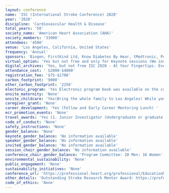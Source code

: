 ```yaml
---
layout: conference 
name: 'ISC (International Stroke Conference) 2020'
year: '2020'
discipline: 'Cardiovascular Health & Disease'
total_years: '50'
society_name: 'American Heart Association (AHA)'
society_members: '33000'
attendees: '4500'
venue: 'Los Angeles, California, United States'
frequency: 'Annual'
sponsors: 'Biogen, FirstKind Ltd, Know Diabetes By Hear, tMedtronic, Portola Pharmaceuticals, Shirley Ryan AbilityLab, Syntheon, Tele, Specialists LLC, Viz, Wolters Kluwer, Cerenovus, Chiesi, Integra, Medtronic.'
virtual_option: 'Yes but not free and only for Keynote sessions (We invite you to participate in the most dynamic and interactive international cerebrovascular and stroke scientific sessions. Cutting-edge thought-leaders, innovators, researchers and clinical practitioners specializing in stroke will gather for three and a half inspiring days in Los Angeles. As an online attendee you can participate in the Q & A discussions as well as choose to view sessions based on your schedule up to a week after the conference. Now you can attend and enhance your learning without leaving your desk!) Key sessions* will be live streamed; 3.5 days of interactive programming! Benefits of Livestreaming: Chat amongst other online attendees in real time. Engage in key sessions and submit your questions o the presenters just as if you were sitting in the session room. Access sessions that work for your schedule. Stream sessions from any devices while on the go. '
digital_archives: 'Yes, but not free ISC 2020 - At Your Fingertips. Even If you were unable to attend or couldn’t make it to every, session, you can now obtain convenient access to the exceptional, education and science presented at this year’s meeting – all at your  fingertips. Stroke OnDemand™ delivers: Flexible learning on your computer, tablet or smart phone while on the goMore than 100 hours of content, including presentation slides and synchronized audioValuable CME credits available for up to 2 yearsAccess on your schedule online, whenever and wherever you choose, 24/7(see here: https://aha.ondemand.org/aha/pages/2020isca)'
attendance_cost: ' $2000-$4000'
registration_fee: '$75-$1700'
carbon_footprint: '9000'
other_carbon_footprint: '2250'
electonic_program: 'Yes Electronic program book was available on the conference website both as .pdf file and an online planner.'
onsite_maternity: 'None'
onsite_childcare: 'Yes(Bring the whole family to Los Angeles! While you’re attending cutting-edge sessions, your children can enjoy a full day of age-appropriate activities and fun, including arts and crafts projects, active games, and an evening entertainment program! The program is available for children ages 6 months-12 years. The AHA has partnered with ACCENT on Children’s Arrangements, Inc., a national company specializing in children’s activities, to bring you and your family a safe, nurturing and educational environment available throughout the duration of ISC 2020 and the pre-conference symposia.)'
caregiver_grant: 'None'
career_development: 'Yes (Fellow and Early Career Mentoring Lunch) '
ecr_promotion_events: 'None'
travel_awards: 'Yes (1. Junior Investigator (Undergraduate or graduate trainee or Medical Resident: Travel Grants for ISC(https://professional.heart.org/idc/groups/ahamah-public/@wcm/@sop/@scon/documents/downloadable/ucm_441075.pdf))'
code_of_conduct: 'None'
safety_instructions: 'None'
gender_balance: 'None'
keynote_gender_balance: 'No information available'
speaker_gender_balance: 'No information available'
invited_gender_balance: 'No information available'
session_chair_gender_balance: 'No information available'
conference_chair_gender_balance: 'Program Committee: 20 Men: 16 Women'
environmental_sustainability: 'None'
public_engagement: 'None'
sustainability_initiatives: 'None'
conference_url: 'https://professional.heart.org/professional/EducationMeetings/MeetingsLiveCME/InternationalStrokeConference/UCM_316936_Registration-International-Stroke-Conference.jsp'
other_details: 'Outstanding Stroke Research Mentor Award: https://professional.heart.org/idc/groups/ahamah-public/@wcm/@sop/@scon/documents/downloadable/ucm_495271.pdf'
code_of_ethics: 'None'
---
```

